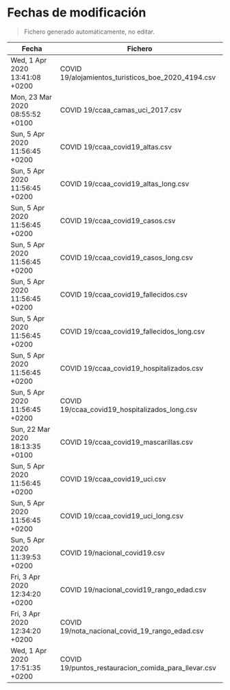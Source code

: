 # Fechas de modificación

> Fichero generado automáticamente, no editar.

| Fecha                           | Fichero                  |
|---------------------------------|--------------------------|
| Wed, 1 Apr 2020 13:41:08 +0200  | COVID 19/alojamientos_turisticos_boe_2020_4194.csv |
| Mon, 23 Mar 2020 08:55:52 +0100  | COVID 19/ccaa_camas_uci_2017.csv |
| Sun, 5 Apr 2020 11:56:45 +0200  | COVID 19/ccaa_covid19_altas.csv |
| Sun, 5 Apr 2020 11:56:45 +0200  | COVID 19/ccaa_covid19_altas_long.csv |
| Sun, 5 Apr 2020 11:56:45 +0200  | COVID 19/ccaa_covid19_casos.csv |
| Sun, 5 Apr 2020 11:56:45 +0200  | COVID 19/ccaa_covid19_casos_long.csv |
| Sun, 5 Apr 2020 11:56:45 +0200  | COVID 19/ccaa_covid19_fallecidos.csv |
| Sun, 5 Apr 2020 11:56:45 +0200  | COVID 19/ccaa_covid19_fallecidos_long.csv |
| Sun, 5 Apr 2020 11:56:45 +0200  | COVID 19/ccaa_covid19_hospitalizados.csv |
| Sun, 5 Apr 2020 11:56:45 +0200  | COVID 19/ccaa_covid19_hospitalizados_long.csv |
| Sun, 22 Mar 2020 18:13:35 +0100  | COVID 19/ccaa_covid19_mascarillas.csv |
| Sun, 5 Apr 2020 11:56:45 +0200  | COVID 19/ccaa_covid19_uci.csv |
| Sun, 5 Apr 2020 11:56:45 +0200  | COVID 19/ccaa_covid19_uci_long.csv |
| Sun, 5 Apr 2020 11:39:53 +0200  | COVID 19/nacional_covid19.csv |
| Fri, 3 Apr 2020 12:34:20 +0200  | COVID 19/nacional_covid19_rango_edad.csv |
| Fri, 3 Apr 2020 12:34:20 +0200  | COVID 19/nota_nacional_covid_19_rango_edad.csv |
| Wed, 1 Apr 2020 17:51:35 +0200  | COVID 19/puntos_restauracion_comida_para_llevar.csv |
